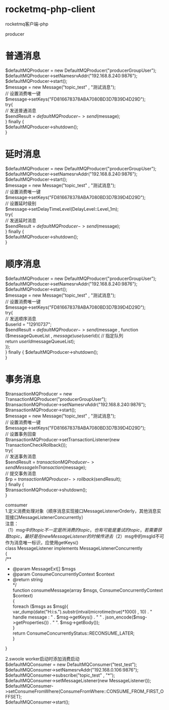 # rocketmq-php-client

rocketmq客户端-php

producer

# 普通消息
$defaultMQProducer = new DefaultMQProducer("producerGroupUser");  
$defaultMQProducer->setNamesrvAddr("192.168.8.240:9876");  
$defaultMQProducer->start();  
$message = new Message("topic_test" , "测试消息");  
// 设置消费唯一键  
$message->setKeys("FD816678378ABA7080BD3D7B39D4D29D");  
try{  
// 发送普通消息  
$sendResult = $defaultMQProducer->send($message);  
} finally {  
$defaultMQProducer->shutdown();  
}

# 延时消息
$defaultMQProducer = new DefaultMQProducer("producerGroupUser");  
$defaultMQProducer->setNamesrvAddr("192.168.8.240:9876");  
$defaultMQProducer->start();  
$message = new Message("topic_test" , "测试消息");  
// 设置消费唯一键  
$message->setKeys("FD816678378ABA7080BD3D7B39D4D29D");  
// 设置延时级别  
$message->setDelayTimeLevel(DelayLevel::Level_1m);  
try{  
// 发送延时消息  
$sendResult = $defaultMQProducer->send($message);  
} finally {  
$defaultMQProducer->shutdown();  
}

# 顺序消息
$defaultMQProducer = new DefaultMQProducer("producerGroupUser");  
$defaultMQProducer->setNamesrvAddr("192.168.8.240:9876");  
$defaultMQProducer->start();  
$message = new Message("topic_test" , "测试消息");  
// 设置消费唯一键  
$message->setKeys("FD816678378ABA7080BD3D7B39D4D29D");  
try{  
// 发送顺序消息  
$userId = "12910737";   
$sendResult = $defaultMQProducer->send($message , function ($messageQueueList , $message) use ($userId){
// 指定队列  
return $userId % count($messageQueueList);  
});  
} finally {
$defaultMQProducer->shutdown();  
}

# 事务消息
$transactionMQProducer = new TransactionMQProducer("producerGroupUser");  
$transactionMQProducer->setNamesrvAddr("192.168.8.240:9876");  
$transactionMQProducer->start();  
$message = new Message("topic_test" , "测试消息");  
// 设置消费唯一键  
$message->setKeys("FD816678378ABA7080BD3D7B39D4D29D");  
// 设置事务回查  
$transactionMQProducer->setTransactionListener(new TransactionCheckRollback());  
try{  
// 发送事务消息  
$sendResult = $transactionMQProducer->sendMessageInTransaction($message);  
// 提交事务消息  
$rp = $transactionMQProducer->rollback($sendResult);  
} finally {  
$transactionMQProducer->shutdown();  
}

comsumer  
1.定义消费处理对象（顺序消息实现接口MessageListenerOrderly，其他消息实现接口MessageListenerConcurrently）  
注意：  
（1）$msg中的topic不一定是所消费的topic，也有可能是重试的topic，若需要获取topic，最好是在new MessageListener的时候传进去  
（2）$msg中的msgId不可作为消息唯一标识，应使用getKeys()  
class MessageListener implements MessageListenerConcurrently  
{  
/**  
* @param MessageExt[] $msgs  
* @param ConsumeConcurrentlyContext $context  
* @return string  
*/  
function consumeMessage(array $msgs, ConsumeConcurrentlyContext $context)  
{  
foreach ($msgs as $msg){  
var_dump(date("H:i:s.").substr(intval(microtime(true)*1000) , 10) . " handle message : " . $msg->getKeys() . " " . json_encode($msg->getProperties()) . " ". $msg->getBody());  
}  
return ConsumeConcurrentlyStatus::RECONSUME_LATER;  
}  
  
}  

2.swoole worker启动时添加消费启动  
$defaultMQConsumer = new DefaultMQConsumer("test_test");  
$defaultMQConsumer->setNamesrvAddr("192.168.0.106:9876");  
$defaultMQConsumer->subscribe("topic_test" , "*");  
$defaultMQConsumer->setMessageListener(new MessageListener());  
$defaultMQConsumer->setConsumeFromWhere(ConsumeFromWhere::CONSUME_FROM_FIRST_OFFSET);  
$defaultMQConsumer->start();  

